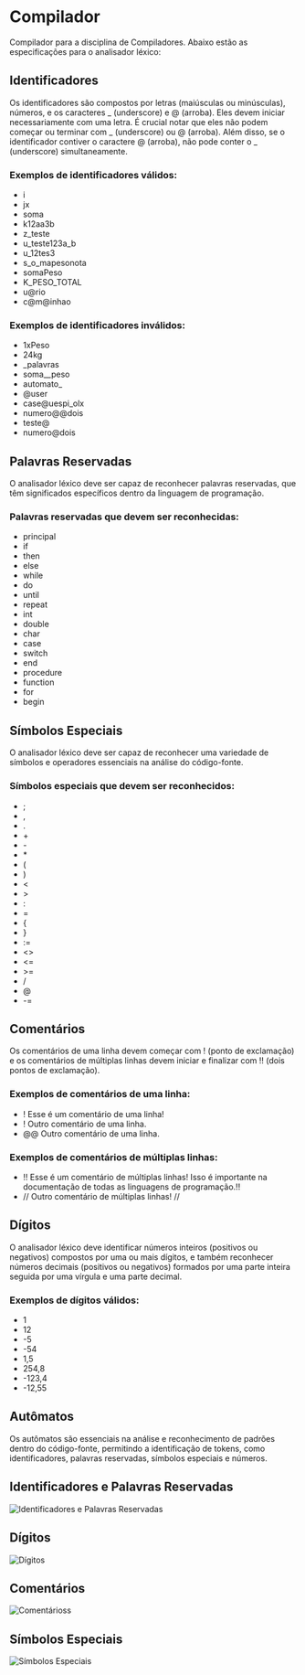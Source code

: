# Compilador

Compilador para a disciplina de Compiladores. Abaixo estão as especificações para o analisador léxico:

## Identificadores

Os identificadores são compostos por letras (maiúsculas ou minúsculas), números, e os caracteres _ (underscore) e @ (arroba). Eles devem iniciar necessariamente com uma letra. É crucial notar que eles não podem começar ou terminar com _ (underscore) ou @ (arroba). Além disso, se o identificador contiver o caractere @ (arroba), não pode conter o _ (underscore) simultaneamente.

### Exemplos de identificadores válidos:
- i
- jx
- soma
- k12aa3b
- z_teste
- u_teste123a_b
- u_12tes3
- s_o_mapesonota
- somaPeso
- K_PESO_TOTAL
- u@rio
- c@m@inhao

### Exemplos de identificadores inválidos:
- 1xPeso
- 24kg
- _palavras
- soma__peso
- automato_
- @user
- case@uespi_olx
- numero@@dois
- teste@
- numero@dois

## Palavras Reservadas

O analisador léxico deve ser capaz de reconhecer palavras reservadas, que têm significados específicos dentro da linguagem de programação.

### Palavras reservadas que devem ser reconhecidas:
- principal
- if
- then
- else
- while
- do
- until
- repeat
- int
- double
- char
- case
- switch
- end
- procedure
- function
- for
- begin

## Símbolos Especiais

O analisador léxico deve ser capaz de reconhecer uma variedade de símbolos e operadores essenciais na análise do código-fonte.

### Símbolos especiais que devem ser reconhecidos:
- ;
- ,
- .
- \+
- \-
- \*
- (
- )
- <
- \>
- :
- =
- {
- }
- :=
- <>
- <=
- \>=
- /
- @
- -=

## Comentários

Os comentários de uma linha devem começar com ! (ponto de exclamação) e os comentários de múltiplas linhas devem iniciar e finalizar com !! (dois pontos de exclamação).

### Exemplos de comentários de uma linha:
- ! Esse é um comentário de uma linha!
- ! Outro comentário de uma linha.
- @@ Outro comentário de uma linha.

### Exemplos de comentários de múltiplas linhas:
- !! Esse é um comentário de múltiplas linhas! Isso é importante na documentação de todas as linguagens de programação.!!
- // Outro comentário de múltiplas linhas! //

## Dígitos

O analisador léxico deve identificar números inteiros (positivos ou negativos) compostos por uma ou mais dígitos, e também reconhecer números decimais (positivos ou negativos) formados por uma parte inteira seguida por uma vírgula e uma parte decimal.

### Exemplos de dígitos válidos:
- 1
- 12
- -5
- -54
- 1,5
- 254,8
- -123,4
- -12,55

## Autômatos
Os autômatos são essenciais na análise e reconhecimento de padrões dentro do código-fonte, permitindo a identificação de tokens, como identificadores, palavras reservadas, símbolos especiais e números.

## Identificadores e Palavras Reservadas
<img src="./automatos/automato_identificadores_palavras_reservadas_3.png" alt="Identificadores e Palavras Reservadas"/>

## Dígitos
<img src="./automatos/automato_digitos.png" alt="Dígitos"/>

## Comentários
<img src="automatos/automato_comentarios_3.png" alt="Comentárioss"/>

## Símbolos Especiais
<img src="automatos/automato_simbolos_especiais.png" alt="Símbolos Especiais"/>
